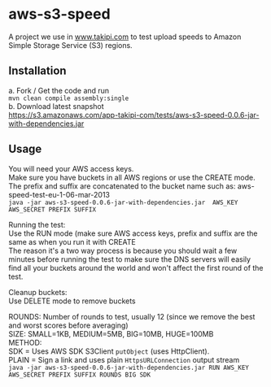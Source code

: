aws-s3-speed
============

A project we use in www.takipi.com to test upload speeds to Amazon Simple Storage Service (S3) regions.

Installation
------------
a. Fork / Get the code and run<br/>
```mvn clean compile assembly:single```<br/>
b. Download latest snapshot<br/>
https://s3.amazonaws.com/app-takipi-com/tests/aws-s3-speed-0.0.6-jar-with-dependencies.jar
  
Usage
-----
You will need your AWS access keys.<br/>
Make sure you have buckets in all AWS regions or use the CREATE mode.<br/>
The prefix and suffix are concatenated to the bucket name such as: aws-speed-test-eu-1-06-mar-2013<br/>
```java -jar aws-s3-speed-0.0.6-jar-with-dependencies.jar  AWS_KEY AWS_SECRET PREFIX SUFFIX```

Running the test:<br/>
Use the RUN mode (make sure AWS access keys, prefix and suffix are the same as when you run it with CREATE<br/>
The reason it's a two way process is because you should wait a few minutes before running the test to make sure the DNS servers will easily find all your buckets around the world and won't affect the first round of the test.

Cleanup buckets:<br/>
Use DELETE mode to remove buckets<br/>

ROUNDS: Number of rounds to test, usually 12 (since we remove the best and worst scores before averaging)<br/>
SIZE: SMALL=1KB, MEDIUM=5MB, BIG=10MB, HUGE=100MB<br/>
METHOD: <br/>SDK = Uses AWS SDK S3Client `putObject` (uses HttpClient).<br/>PLAIN = Sign a link and uses plain `HttpsURLConnection` output stream<br/>
```java -jar aws-s3-speed-0.0.6-jar-with-dependencies.jar RUN AWS_KEY AWS_SECRET PREFIX SUFFIX ROUNDS BIG SDK```
